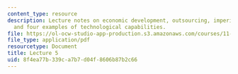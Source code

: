 ```yaml
---
content_type: resource
description: Lecture notes on economic development, outsourcing, imperialism, technology,
  and four examples of technological capabilities.
file: https://ol-ocw-studio-app-production.s3.amazonaws.com/courses/11-167-economic-development-technical-capabilities-spring-2004/8f4ea77b339ca7b7d04f8606b87b2c66_lec_5.pdf
file_type: application/pdf
resourcetype: Document
title: Lecture 5
uid: 8f4ea77b-339c-a7b7-d04f-8606b87b2c66
---
```

